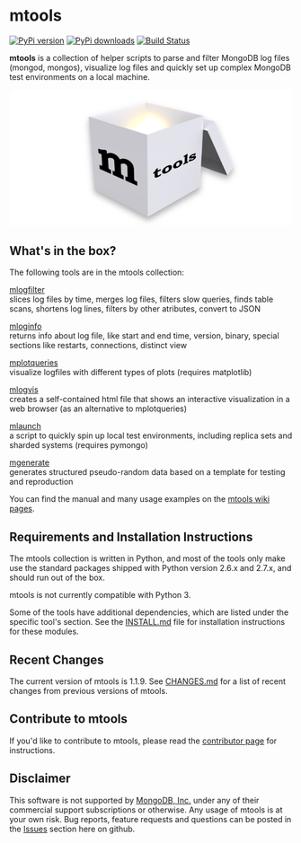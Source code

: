 # mtools

[![PyPi version](https://pypip.in/v/mtools/badge.png)](https://crate.io/packages/mtools/)
[![PyPi downloads](https://pypip.in/d/mtools/badge.png)](https://crate.io/packages/mtools/)
[![Build Status](https://travis-ci.org/rueckstiess/mtools.png?branch=master)](https://travis-ci.org/rueckstiess/mtools)

**mtools** is a collection of helper scripts to parse and filter MongoDB log files (mongod, mongos), visualize log files and quickly set up complex MongoDB test environments on a local machine.

![mtools box](./mtools.png)

What's in the box?
------------------

The following tools are in the mtools collection:

[mlogfilter](https://github.com/rueckstiess/mtools/wiki/mlogfilter) <br>
slices log files by time, merges log files, filters slow queries, finds table scans, shortens log lines, filters by other atributes, convert to JSON

[mloginfo](https://github.com/rueckstiess/mtools/wiki/mloginfo) <br>
returns info about log file, like start and end time, version, binary, special sections like restarts, connections, distinct view

[mplotqueries](https://github.com/rueckstiess/mtools/wiki/mplotqueries) <br>
visualize logfiles with different types of plots (requires matplotlib)

[mlogvis](https://github.com/rueckstiess/mtools/wiki/mlogvis) <br>
creates a self-contained html file that shows an interactive visualization in a web browser (as an alternative to mplotqueries)

[mlaunch](https://github.com/rueckstiess/mtools/wiki/mlaunch) <br>
a script to quickly spin up local test environments, including replica sets and sharded systems (requires pymongo)


[mgenerate](https://github.com/rueckstiess/mtools/wiki/mgenerate) <br>
generates structured pseudo-random data based on a template for testing and reproduction


You can find the manual and many usage examples on the [mtools wiki pages](https://github.com/rueckstiess/mtools/wiki).


Requirements and Installation Instructions
------------------------------------------

The mtools collection is written in Python, and most of the tools only make
use the standard packages shipped with Python version 2.6.x and 2.7.x, and should run out of the box.

mtools is not currently compatible with Python 3. 

Some of the tools have additional dependencies, which are listed under the
specific tool's section. See the [INSTALL.md](./INSTALL.md) file for installation
instructions for these modules.


Recent Changes
--------------

The current version of mtools is 1.1.9. See [CHANGES.md](./CHANGES.md) for a list of recent changes from previous versions of mtools.


Contribute to mtools
--------------------
If you'd like to contribute to mtools, please read the [contributor page](tutorials/contributing.md) for instructions.


Disclaimer
----------

This software is not supported by [MongoDB, Inc.](http://www.mongodb.com) under any of their commercial support subscriptions or otherwise. Any usage of mtools is at your own risk.
Bug reports, feature requests and questions can be posted in the [Issues](https://github.com/rueckstiess/mtools/issues?state=open) section here on github.
